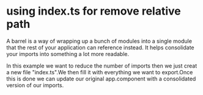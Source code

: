 # using index.ts for remove relative path


A barrel is a way of wrapping up a bunch of modules into a single module that the rest of your application can reference instead. It helps consolidate your imports into something a lot more readable.

In this example we want to reduce the number of imports then  we just creat a new file "index.ts".We then fill it with everything we want to export.Once this is done we can update our original app.component with a consolidated version of our imports.

